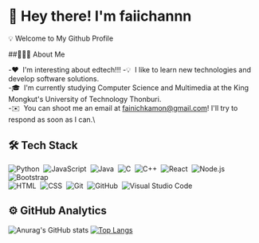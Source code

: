 # 👋 Hey there! I'm faiichannn
💡 Welcome to My Github Profile 

##👨🏻‍💻  About Me

-❤️ &nbsp;I'm interesting about edtech!!!
-💡 &nbsp;I like to learn new technologies and develop software solutions.\
-🎓 &nbsp;I'm currently studying Computer Science and Multimedia at the King Mongkut's University of Technology Thonburi.\
-✉️ &nbsp;You can shoot me an email at fainichkamon@gmail.com! I'll try to respond as soon as I can.\

## 🛠  Tech Stack
![Python](https://img.shields.io/badge/-Python-05122A?style=flat&logo=python)&nbsp;
![JavaScript](https://img.shields.io/badge/-JavaScript-05122A?style=flat&logo=javascript)&nbsp;
![Java](https://img.shields.io/badge/-Java-05122A?style=flat&logo=Java&logoColor=FFA518)&nbsp;
![C](https://img.shields.io/badge/-C-05122A?style=flat&logo=C&logoColor=A8B9CC)&nbsp;
![C++](https://img.shields.io/badge/-C++-05122A?style=flat&logo=C%2B%2B&logoColor=00599C)&nbsp;
![React](https://img.shields.io/badge/-React-05122A?style=flat&logo=react)&nbsp;
![Node.js](https://img.shields.io/badge/-Node.js-05122A?style=flat&logo=node.js)&nbsp;
![Bootstrap](https://img.shields.io/badge/-Bootstrap-05122A?style=flat&logo=bootstrap&logoColor=563D7C)\
![HTML](https://img.shields.io/badge/-HTML-05122A?style=flat&logo=HTML5)&nbsp;
![CSS](https://img.shields.io/badge/-CSS-05122A?style=flat&logo=CSS3&logoColor=1572B6)&nbsp;
![Git](https://img.shields.io/badge/-Git-05122A?style=flat&logo=git)&nbsp;
![GitHub](https://img.shields.io/badge/-GitHub-05122A?style=flat&logo=github)&nbsp;
![Visual Studio Code](https://img.shields.io/badge/-Visual%20Studio%20Code-05122A?style=flat&logo=visual-studio-code&logoColor=007ACC)&nbsp;


## ⚙️  GitHub Analytics
![Anurag's GitHub stats](https://github-readme-stats.vercel.app/api?username=faiichann&count_private=true&show_icons=true&theme=onedark)
[![Top Langs](https://github-readme-stats.vercel.app/api/top-langs/?username=faiichann&layout=compact)](https://github.com/faiichann/github-readme-stats)

